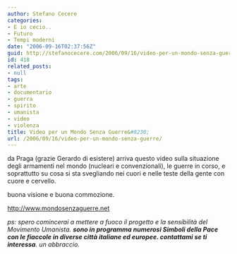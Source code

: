 ```yaml
---
author: Stefano Cecere
categories:
- E io cecio..
- Futuro
- Tempi moderni
date: "2006-09-16T02:37:56Z"
guid: http://stefanocecere.com/2006/09/16/video-per-un-mondo-senza-guerre/
id: 418
related_posts:
- null
tags:
- arte
- documentario
- guerra
- spirito
- umanista
- video
- violenza
title: Video per un Mondo Senza Guerre&#8230;
url: /2006/09/16/video-per-un-mondo-senza-guerre/
---
```


da Praga (grazie Gerardo di esistere) arriva questo video sulla situazione degli armamenti nel mondo (nucleari e convenzionali), le guerre in corso, e soprattutto su cosa si sta svegliando nei cuori e nelle teste della gente con cuore e cervello.
  
buona visione e buona commozione.

<http://www.mondosenzaguerre.net>

_ps: spero comincerai a mettere a fuoco il progetto e la sensibilità del Movimento Umanista. **sono in programma numerosi Simboli della Pace con le fiaccole in diverse città italiane ed europee. contattami se ti interessa**. un abbraccio._